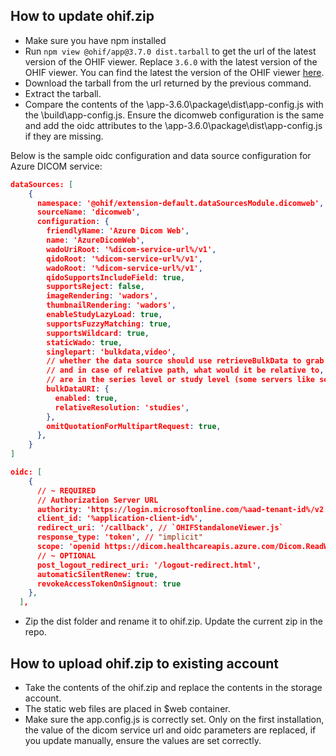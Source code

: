 ## How to update ohif.zip

- Make sure you have npm installed
- Run `npm view @ohif/app@3.7.0 dist.tarball` to get the url of the latest version of the OHIF viewer. Replace `3.6.0` with the latest version of the OHIF viewer. You can find the latest the version of the OHIF viewer [here](https://www.npmjs.com/package/@ohif/app?activeTab=versions).
- Download the tarball from the url returned by the previous command.
- Extract the tarball.
- Compare the contents of the \app-3.6.0\package\dist\app-config.js with the \build\app-config.js. Ensure the dicomweb configuration is the same and add the oidc attributes to the \app-3.6.0\package\dist\app-config.js if they are missing.

Below is the sample oidc configuration and data source configuration for Azure DICOM service:

```json
dataSources: [
    {
      namespace: '@ohif/extension-default.dataSourcesModule.dicomweb',
      sourceName: 'dicomweb',
      configuration: {
        friendlyName: 'Azure Dicom Web',
        name: 'AzureDicomWeb',
        wadoUriRoot: '%dicom-service-url%/v1',
        qidoRoot: '%dicom-service-url%/v1',
        wadoRoot: '%dicom-service-url%/v1',
        qidoSupportsIncludeField: true,
        supportsReject: false,
        imageRendering: 'wadors',
        thumbnailRendering: 'wadors',
        enableStudyLazyLoad: true,
        supportsFuzzyMatching: true,
        supportsWildcard: true,
        staticWado: true,
        singlepart: 'bulkdata,video',
        // whether the data source should use retrieveBulkData to grab metadata,
        // and in case of relative path, what would it be relative to, options
        // are in the series level or study level (some servers like series some study)
        bulkDataURI: {
          enabled: true,
          relativeResolution: 'studies',
        },
        omitQuotationForMultipartRequest: true,
      },
    }
]
```

```json
oidc: [
    {
      // ~ REQUIRED
      // Authorization Server URL
      authority: 'https://login.microsoftonline.com/%aad-tenant-id%/v2.0/',
      client_id: '%application-client-id%',
      redirect_uri: '/callback', // `OHIFStandaloneViewer.js`
      response_type: 'token', // "implicit"
      scope: 'openid https://dicom.healthcareapis.azure.com/Dicom.ReadWrite', // https://dicom.healthcareapis.azure.com/Dicom.ReadWrite // email profile openid  https://dicom.healthcareapis.azure.com
      // ~ OPTIONAL
      post_logout_redirect_uri: '/logout-redirect.html',
      automaticSilentRenew: true,
      revokeAccessTokenOnSignout: true
    },
  ],
```
- Zip the dist folder and rename it to ohif.zip. Update the current zip in the repo.

## How to upload ohif.zip to existing account
- Take the contents of the ohif.zip and replace the contents in the storage account.
- The static web files are placed in $web container.
- Make sure the app.config.js is correctly set. Only on the first installation, the value of the dicom service url and oidc parameters are replaced, if you update manually, ensure the values are set correctly.


